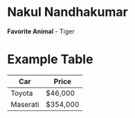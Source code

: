 # Nakul Nandhakumar
**Favorite Animal** - Tiger

# Example Table
| Car | Price |
| ---- | ---- |
| Toyota | $46,000 |
| Maserati | $354,000 |
